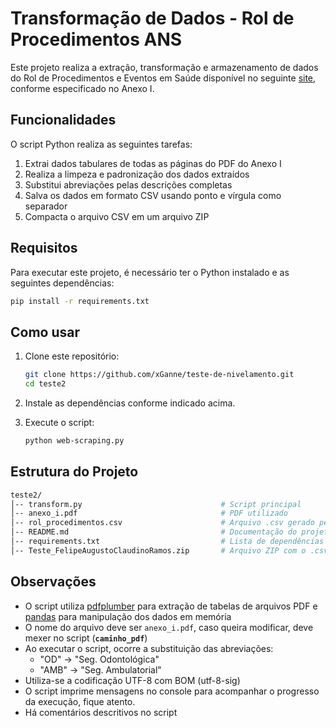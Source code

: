 # Transformação de Dados - Rol de Procedimentos ANS

Este projeto realiza a extração, transformação e armazenamento de dados do Rol de Procedimentos e Eventos em Saúde disponível no seguinte [site](https://www.gov.br/ans/pt-br/acesso-a-informacao/participacao-da-sociedade/atualizacao-do-rol-de-procedimentos), conforme especificado no Anexo I.

## Funcionalidades

O script Python realiza as seguintes tarefas:
1. Extrai dados tabulares de todas as páginas do PDF do Anexo I
2. Realiza a limpeza e padronização dos dados extraídos
3. Substitui abreviações pelas descrições completas
4. Salva os dados em formato CSV usando ponto e vírgula como separador
5. Compacta o arquivo CSV em um arquivo ZIP

## Requisitos

Para executar este projeto, é necessário ter o Python instalado e as seguintes dependências:

```sh
pip install -r requirements.txt
```

## Como usar

1. Clone este repositório:

    ```sh
    git clone https://github.com/xGanne/teste-de-nivelamento.git
    cd teste2
    ```

2. Instale as dependências conforme indicado acima.

3. Execute o script:
    ```sh
    python web-scraping.py
    ```

## Estrutura do Projeto
```sh
teste2/
│-- transform.py                               # Script principal
│-- anexo_i.pdf                                # PDF utilizado
│-- rol_procedimentos.csv                      # Arquivo .csv gerado pelo script com os devidos tratamentos.
│-- README.md                                  # Documentação do projeto
│-- requirements.txt                           # Lista de dependências
│-- Teste_FelipeAugustoClaudinoRamos.zip       # Arquivo ZIP com o .csv armazenado
```

## Observações

* O script utiliza [pdfplumber](https://pypi.org/project/pdfplumber/) para extração de tabelas de arquivos PDF e [pandas](https://pandas.pydata.org/docs/) para manipulação dos dados em memória
* O nome do arquivo deve ser `anexo_i.pdf`, caso queira modificar, deve mexer no script (**`caminho_pdf`**)
* Ao executar o script, ocorre a substituição das abreviações:
    * "OD" → "Seg. Odontológica"
    * "AMB" → "Seg. Ambulatorial"
* Utiliza-se a codificação UTF-8 com BOM (utf-8-sig)
* O script imprime mensagens no console para acompanhar o progresso da execução, fique atento.
* Há comentários descritivos no script